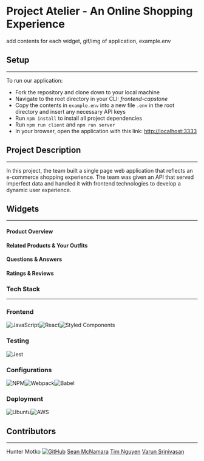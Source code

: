 # Project Atelier - An Online Shopping Experience

add contents for each widget, gif/img of application, example.env
## Setup
---
To run our application:
- Fork the repository and clone down to your local machine
- Navigate to the root directory in your CLI: *frontend-capstone*
- Copy the contents in `example.env` into a new file `.env` in the root directory and insert any necessary API keys
- Run `npm install` to install all project dependencies
- Run `npm run client` and `npm run server`
- In your browser, open the application with this link: [http://localhost:3333](http://localhost:3333)
## Project Description
---
In this project, the team built a single page web application that reflects an e-commerce shopping experience. The team was given an API that served imperfect data and handled it with frontend technologies to develop a dynamic user experience.

## Widgets
---
#### Product Overview

#### Related Products & Your Outfits

#### Questions & Answers

#### Ratings & Reviews

### Tech Stack
---
### **Frontend**
![JavaScript](https://img.shields.io/badge/javascript-%23323330.svg?style=for-the-badge&logo=javascript&logoColor=%23F7DF1E)![React](https://img.shields.io/badge/react-%2320232a.svg?style=for-the-badge&logo=react&logoColor=%2361DAFB)![Styled Components](https://img.shields.io/badge/styled--components-DB7093?style=for-the-badge&logo=styled-components&logoColor=white)
### **Testing**
![Jest](https://img.shields.io/badge/-jest-%23C21325?style=for-the-badge&logo=jest&logoColor=white)
### **Configurations**
![NPM](https://img.shields.io/badge/NPM-%23000000.svg?style=for-the-badge&logo=npm&logoColor=white)![Webpack](https://img.shields.io/badge/webpack-%238DD6F9.svg?style=for-the-badge&logo=webpack&logoColor=black)![Babel](https://img.shields.io/badge/Babel-F9DC3e?style=for-the-badge&logo=babel&logoColor=black)
### **Deployment**
![Ubuntu](https://img.shields.io/badge/Ubuntu-E95420?style=for-the-badge&logo=ubuntu&logoColor=white)![AWS](https://img.shields.io/badge/AWS-%23FF9900.svg?style=for-the-badge&logo=amazon-aws&logoColor=white)

## Contributors
---
Hunter Motko
[![GitHub](https://img.shields.io/badge/github-%23121011.svg?style=for-the-badge&logo=github&logoColor=white)](https://github.com/hunterMotko)
[Sean McNamara](https://github.com/seanmcnamara33)
[Tim Nguyen](https://github.com/timnguy17)
[Varun Srinivasan](https://github.com/varunsrinivasan2)
